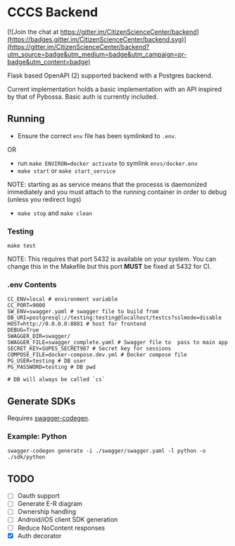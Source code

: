 # CCCS Backend

[![Join the chat at https://gitter.im/CitizenScienceCenter/backend](https://badges.gitter.im/CitizenScienceCenter/backend.svg)](https://gitter.im/CitizenScienceCenter/backend?utm_source=badge&utm_medium=badge&utm_campaign=pr-badge&utm_content=badge)

Flask based OpenAPI (2) supported backend with a Postgres backend.

Current implementation holds a basic implementation with an API inspired by that of Pybossa. Basic auth is currently included.

## Running

* Ensure the correct `env` file has been symlinked to `.env`.

OR

* run `make ENVIRON=docker activate` to symlink `envs/docker.env`
* `make start` or `make start_service`

NOTE: starting as as service means that the processs is daemonized immediately and you must attach to the running container in order to debug (unless you redirect logs)

* `make stop` and `make clean`

### Testing

`make test`

NOTE: This requires that port 5432 is available on your system. You can change this in the Makefile but this port **MUST** be fixed at 5432 for CI.


### .env Contents

```env
CC_ENV=local # environment variable
CC_PORT=9000 
SW_ENV=swagger.yaml # swagger file to build from
DB_URI=postgresql://testing:testing@localhost/testcs?sslmode=disable
HOST=http://0.0.0.0:8081 # host for frontend
DEBUG=True
SWAGGER_DIR=swagger/
SWAGGER_FILE=swagger_complete.yaml # Swagger file to  pass to main app
SECRET_KEY=SUPES_SECRET987 # Secret key for sessions
COMPOSE_FILE=docker-compose.dev.yml # Docker compose file
PG_USER=testing # DB user
PG_PASSWORD=testing # DB pwd

# DB will always be called `cs`
```

## Generate SDKs

Requires [swagger-codegen](https://swagger.io/swagger-codegen/).

### Example: Python

`swagger-codegen generate -i ./swagger/swagger.yaml -l python -o ./sdk/python`

## TODO

* [ ] Oauth support
* [ ] Generate E-R diagram
* [ ] Ownership handling
* [ ] Android/iOS client SDK generation
* [ ] Reduce NoContent responses
* [x] Auth decorator
